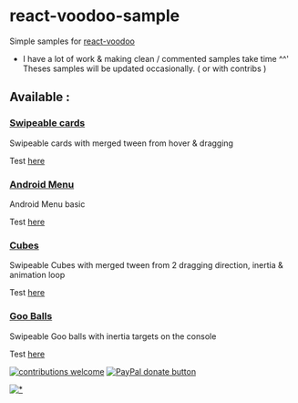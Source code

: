 # react-voodoo-sample

Simple samples for [react-voodoo](https://github.com/react-voodoo/react-voodoo)

* I have a lot of work & making clean / commented samples take time ^^'<br/>
  Theses samples will be updated occasionally. ( or with contribs )

## Available :

### [Swipeable cards](samples/Cards)

Swipeable cards with merged tween from hover & dragging

Test [here](http://htmlpreview.github.io/?https://github.com/react-voodoo/react-voodoo-samples/blob/master/samples/Cards/dist/static/index.html)

### [Android Menu](samples/AndroidMenu)

Android Menu basic

Test [here](http://htmlpreview.github.io/?https://github.com/react-voodoo/react-voodoo-samples/blob/master/samples/AndroidMenu/dist/static/index.html)

### [Cubes](samples/Cards)

Swipeable Cubes with merged tween from 2 dragging direction, inertia & animation loop

Test [here](http://htmlpreview.github.io/?https://github.com/react-voodoo/react-voodoo-samples/blob/master/samples/Cubes/dist/static/index.html)

### [Goo Balls](samples/Goo)

Swipeable Goo balls with inertia targets on the console

Test [here](http://htmlpreview.github.io/?https://github.com/react-voodoo/react-voodoo-samples/blob/master/samples/Goo/dist/static/index.html)

[![contributions welcome](https://img.shields.io/badge/contributions-welcome-brightgreen.svg?style=flat)](#)
<span class="badge-paypal"><a href="https://www.paypal.com/cgi-bin/webscr?cmd=_donations&business=THPSUB2U58AYQ&item_name=Dev+react-voodoo&currency_code=EUR&source=url" title="Donate to this project using Paypal"><img src="https://img.shields.io/badge/paypal-donate-yellow.svg" alt="PayPal donate button" /></a></span>

[![*](https://www.google-analytics.com/collect?v=1&tid=UA-82058889-1&cid=555&t=event&ec=project&ea=view&dp=%2Fproject%2Freact-voodoo-samples&dt=readme)](#)